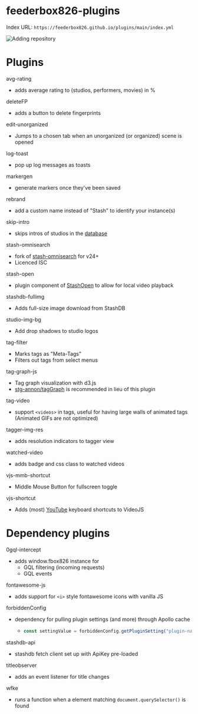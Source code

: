# feederbox826-plugins

Index URL: `https://feederbox826.github.io/plugins/main/index.yml`

![Adding repository](docs/add-plugins.png)

# Plugins
avg-rating
- adds average rating to (studios, performers, movies) in %

deleteFP
- adds a button to delete fingerprints

edit-unorganized
- Jumps to a chosen tab when an unorganized (or organized) scene is opened

log-toast
- pop up log messages as toasts

markergen
- generate markers once they've been saved

rebrand
- add a custom name instead of "Stash" to identify your instance(s)

skip-intro
- skips intros of studios in the [database](https://github.com/feederbox826/stash-skip-intro)

stash-omnisearch
- fork of [stash-omnisearch](https://github.com/hozaywut/stash-omnisearch) for v24+
- Licenced ISC

stash-open
- plugin component of [StashOpen](https://github.com/feederbox826/StashOpen) to allow for local video playback

stashdb-fullimg
- Adds full-size image download from StashDB

studio-img-bg
- Add drop shadows to studio logos

tag-filter
- Marks tags as "Meta-Tags"
- Filters out tags from select menus

tag-graph-js
- Tag graph visualization with d3.js
- [stg-annon/tagGraph](https://github.com/stg-annon/StashScripts/tree/main/plugins/tagGraph) is recommended in lieu of this plugin

tag-video
- support `<videos>` in tags, useful for having large walls of animated tags (Animated GIFs are not optimized)

tagger-img-res
- adds resolution indicators to tagger view

watched-video
- adds badge and css class to watched videos

vjs-mmb-shortcut
- Middle Mouse Button for fullscreen toggle

vjs-shortcut
- Adds (most) [YouTube](https://support.google.com/youtube/answer/7631406) keyboard shortcuts to VideoJS

# Dependency plugins
0gql-intercept
- adds window.fbox826 instance for
  - GQL filtering (incoming requests)
  - GQL events

fontawesome-js
- adds support for `<i>` style fontawesome icons with vanilla JS

forbiddenConfig
- dependency for pulling plugin settings (and more) through Apollo cache
  - ```js
    const settingValue = forbiddenConfig.getPluginSetting("plugin-name", "setting-name", "fallback")
    ```

stashdb-api
- stashdb fetch client set up with ApiKey pre-loaded

titleobserver
- adds an event listener for title changes

wfke
- runs a function when a element matching `document.querySelector()` is found